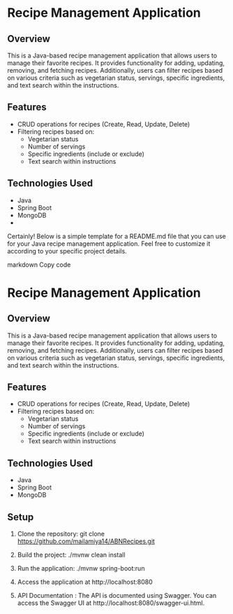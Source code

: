 # Recipe Management Application

## Overview

This is a Java-based recipe management application that allows users to manage their favorite recipes. It provides functionality for adding, updating, removing, and fetching recipes. Additionally, users can filter recipes based on various criteria such as vegetarian status, servings, specific ingredients, and text search within the instructions.

## Features

- CRUD operations for recipes (Create, Read, Update, Delete)
- Filtering recipes based on:
    - Vegetarian status
    - Number of servings
    - Specific ingredients (include or exclude)
    - Text search within instructions

## Technologies Used

- Java
- Spring Boot
- MongoDB
-
Certainly! Below is a simple template for a README.md file that you can use for your Java recipe management application. Feel free to customize it according to your specific project details.

markdown
Copy code
# Recipe Management Application

## Overview

This is a Java-based recipe management application that allows users to manage their favorite recipes. It provides functionality for adding, updating, removing, and fetching recipes. Additionally, users can filter recipes based on various criteria such as vegetarian status, servings, specific ingredients, and text search within the instructions.

## Features

- CRUD operations for recipes (Create, Read, Update, Delete)
- Filtering recipes based on:
    - Vegetarian status
    - Number of servings
    - Specific ingredients (include or exclude)
    - Text search within instructions

## Technologies Used

- Java
- Spring Boot
- MongoDB

## Setup

1. Clone the repository:
   git clone https://github.com/mailamiya14/ABNRecipes.git

2. Build the project:
   ./mvnw clean install
3. Run the application:
   ./mvnw spring-boot:run
4. Access the application at http://localhost:8080

5. API Documentation : 
The API is documented using Swagger. You can access the Swagger UI at http://localhost:8080/swagger-ui.html.

